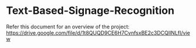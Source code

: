 # Text-Based-Signage-Recognition

Refer this document for an overview of the project: https://drive.google.com/file/d/1t8QUQD9CE6H7CvnfsxBE2c3DCQIlNLfI/view
